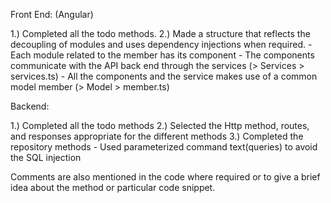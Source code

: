 Front End: (Angular)

1.) Completed all the todo methods.
2.) Made a structure that reflects the decoupling of modules and uses dependency injections when required.
	- Each module related to the member has its component
	- The components communicate with the API back end through the services (> Services > services.ts)
	- All the components and the service makes use of a common model member (> Model > member.ts)

Backend:

1.) Completed all the todo methods
2.) Selected the Http method, routes, and responses appropriate for the different methods
3.) Completed the repository methods
	- Used parameterized command text(queries) to avoid the SQL injection

Comments are also mentioned in the code where required or to give a brief idea about the method or particular code snippet.